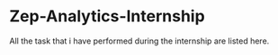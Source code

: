 # Zep-Analytics-Internship
All the task that i have performed during the internship are listed here.
